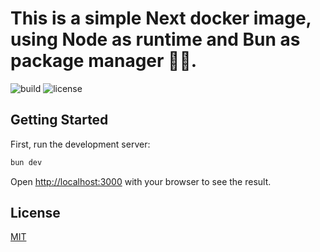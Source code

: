 # This is a simple Next docker image, using Node as runtime and Bun as package manager 🌱🐳.

![build](https://github.com/kinotio/talkway/workflows/build/badge.svg)
![license](https://img.shields.io/github/license/kinotio/talkway?color=success)

## Getting Started

First, run the development server:

```bash
bun dev
```

Open [http://localhost:3000](http://localhost:3000) with your browser to see the result.

## License

[MIT](./LICENSE)
